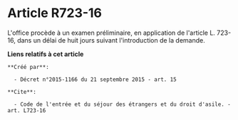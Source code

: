 # Article R723-16

L'office procède à un examen préliminaire, en application de l'article L. 723-16, dans un délai de huit jours suivant
l'introduction de la demande.

**Liens relatifs à cet article**

	**Créé par**:

	  - Décret n°2015-1166 du 21 septembre 2015 - art. 15

	**Cite**:

	  - Code de l'entrée et du séjour des étrangers et du droit d'asile. - art. L723-16
